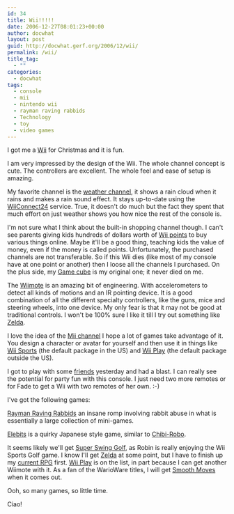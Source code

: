 ```yaml
---
id: 34
title: Wii!!!!!
date: 2006-12-27T08:01:23+00:00
author: docwhat
layout: post
guid: http://docwhat.gerf.org/2006/12/wii/
permalink: /wii/
title_tag:
  - ""
categories:
  - docwhat
tags:
  - console
  - mii
  - nintendo wii
  - rayman raving rabbids
  - Technology
  - toy
  - video games
---
```

I got me a [Wii](http://en.wikipedia.org/wiki/Wii) for Christmas and it is fun.

I am very impressed by the design of the Wii. The whole channel concept is cute. The controllers are excellent. The whole feel and ease of setup is amazing.

My favorite channel is the [weather channel](http://www.penny-arcade.com/comic/2006/12/20), it shows a rain cloud when it rains and makes a rain sound effect. It stays up-to-date using the [WiiConnect24](http://en.wikipedia.org/wiki/WiiConnect24) service. True, it doesn't do much but the fact they spent that much effort on just weather shows you how nice the rest of the console is.

I'm not sure what I think about the built-in shopping channel though. I can't see parents giving kids hundreds of dollars worth of [Wii points](http://en.wikipedia.org/wiki/Wii_Points) to buy various things online. Maybe it'll be a good thing, teaching kids the value of money, even if the money is called points. Unfortunately, the purchased channels are not transferable. So if this Wii dies (like most of my console have at one point or another) then I loose all the channels I purchased. On the plus side, my [Game cube](http://www.vgcats.com/comics/?strip_id=220) is my original one; it never died on me.

The [Wiimote](http://en.wikipedia.org/wiki/Wii_Remote) is an amazing bit of engineering. With accelerometers to detect all kinds of motions and an IR pointing device. It is a good combination of all the different specialty controllers, like the guns, mice and steering wheels, into one device. My only fear is that it may not be good at traditional controls. I won't be 100% sure I like it till I try out something like [Zelda](http://www.gamerankings.com/htmlpages2/928519.asp).

I love the idea of the [Mii channel](http://en.wikipedia.org/wiki/Wii_Channels#Mii_Channel) I hope a lot of games take advantage of it. You design a character or avatar for yourself and then use it in things like [Wii Sports](http://en.wikipedia.org/wiki/Wii_Sports) (the default package in the US) and [Wii Play](http://en.wikipedia.org/wiki/Wii_Play) (the default package outside the US).

I got to play with some [friends](http://fadethecat.livejournal.com/1267392.html) yesterday and had a blast. I can really see the potential for party fun with this console. I just need two more remotes or for Fade to get a Wii with two remotes of her own. :-)

I've got the following games:

[Rayman Raving Rabbids](http://www.gamerankings.com/htmlpages2/932877.asp) an insane romp involving rabbit abuse in what is essentially a large collection of mini-games.

[Elebits](http://www.gamerankings.com/htmlpages2/933005.asp) is a quirky Japanese style game, similar to [Chibi-Robo](http://www.gamerankings.com/htmlpages2/583171.asp).

It seems likely we'll get [Super Swing Golf](http://www.gamerankings.com/htmlpages2/932128.asp), as Robin is really enjoying the Wii Sports Golf game. I know I'll get [Zelda](http://www.gamerankings.com/htmlpages2/928519.asp) at some point, but I have to finish up my [current RPG](http://www.gamerankings.com/htmlpages2/459841.asp) first. [Wii Play](http://www.gamerankings.com/htmlpages2/935589.asp) is on the list, in part because I can get another Wiimote with it. As a fan of the WarioWare titles, I will get [Smooth Moves](http://www.gamerankings.com/htmlpages2/932946.asp) when it comes out.

Ooh, so many games, so little time.

Ciao!
